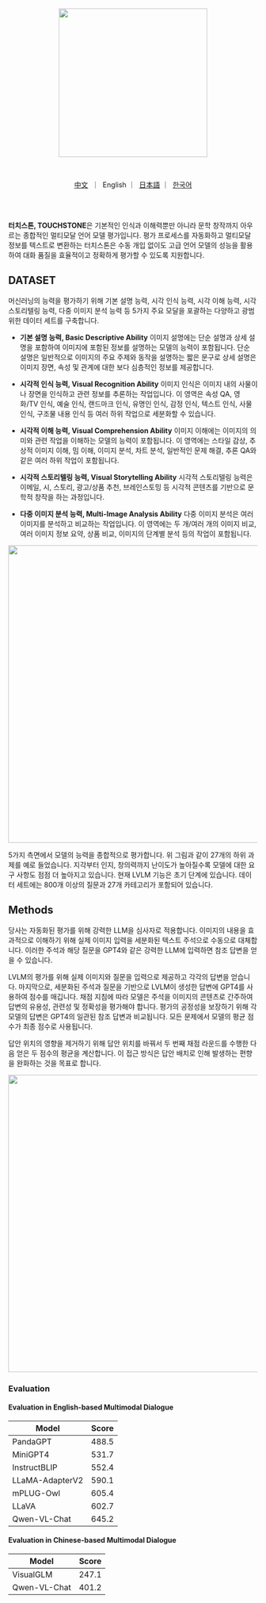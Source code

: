 <br>

<p align="center">
    <img src="../assets/touchstone_logo.png" width="300"/>
<p>
<br>

<p align="center">
        <a href="../touchstone/README_CN.md">中文</a>&nbsp ｜ &nbspEnglish ｜ &nbsp<a href="../touchstone/README_JA.md">日本語</a> ｜ &nbsp<a href="../touchstone/README_KO.md">한국어</a> 
</p>
<br><br>

**터치스톤, TOUCHSTONE**은 기본적인 인식과 이해력뿐만 아니라 문학 창작까지 아우르는 종합적인 멀티모달 언어 모델 평가입니다. 평가 프로세스를 자동화하고 멀티모달 정보를 텍스트로 변환하는 터치스톤은 수동 개입 없이도 고급 언어 모델의 성능을 활용하여 대화 품질을 효율적이고 정확하게 평가할 수 있도록 지원합니다.

## DATASET

머신러닝의 능력을 평가하기 위해 기본 설명 능력, 시각 인식 능력, 시각 이해 능력, 시각 스토리텔링 능력, 다중 이미지 분석 능력 등 5가지 주요 모달을 포괄하는 다양하고 광범위한 데이터 세트를 구축합니다.

- **기본 설명 능력, Basic Descriptive Ability** 이미지 설명에는 단순 설명과 상세 설명을 포함하여 이미지에 포함된 정보를 설명하는 모델의 능력이 포함됩니다. 단순 설명은 일반적으로 이미지의 주요 주제와 동작을 설명하는 짧은 문구로 상세 설명은 이미지 장면, 속성 및 관계에 대한 보다 심층적인 정보를 제공합니다.

- **시각적 인식 능력, Visual Recognition Ability** 이미지 인식은 이미지 내의 사물이나 장면을 인식하고 관련 정보를 추론하는 작업입니다. 이 영역은 속성 QA, 영화/TV 인식, 예술 인식, 랜드마크 인식, 유명인 인식, 감정 인식, 텍스트 인식, 사물 인식, 구조물 내용 인식 등 여러 하위 작업으로 세분화할 수 있습니다. 

- **시각적 이해 능력, Visual Comprehension Ability** 이미지 이해에는 이미지의 의미와 관련 작업을 이해하는 모델의 능력이 포함됩니다. 이 영역에는 스타일 감상, 추상적 이미지 이해, 밈 이해, 이미지 분석, 차트 분석, 일반적인 문제 해결, 추론 QA와 같은 여러 하위 작업이 포함됩니다.

- **시각적 스토리텔링 능력, Visual Storytelling Ability** 시각적 스토리텔링 능력은 이메일, 시, 스토리, 광고/상품 추천, 브레인스토밍 등 시각적 콘텐츠를 기반으로 문학적 창작을 하는 과정입니다. 

- **다중 이미지 분석 능력, Multi-Image Analysis Ability** 다중 이미지 분석은 여러 이미지를 분석하고 비교하는 작업입니다. 이 영역에는 두 개/여러 개의 이미지 비교, 여러 이미지 정보 요약, 상품 비교, 이미지의 단계별 분석 등의 작업이 포함됩니다.



<p align="center">
    <img src="../assets/touchstone_datasets.jpg" width="600"/>
<p>

5가지 측면에서 모델의 능력을 종합적으로 평가합니다. 위 그림과 같이 27개의 하위 과제를 예로 들었습니다. 지각부터 인지, 창의력까지 난이도가 높아질수록 모델에 대한 요구 사항도 점점 더 높아지고 있습니다. 현재 LVLM 기능은 초기 단계에 있습니다. 데이터 세트에는 800개 이상의 질문과 27개 카테고리가 포함되어 있습니다.

## Methods

당사는 자동화된 평가를 위해 강력한 LLM을 심사자로 적용합니다. 이미지의 내용을 효과적으로 이해하기 위해 실제 이미지 입력을 세분화된 텍스트 주석으로 수동으로 대체합니다. 이러한 주석과 해당 질문을 GPT4와 같은 강력한 LLM에 입력하면 참조 답변을 얻을 수 있습니다.

LVLM의 평가를 위해 실제 이미지와 질문을 입력으로 제공하고 각각의 답변을 얻습니다. 마지막으로, 세분화된 주석과 질문을 기반으로 LVLM이 생성한 답변에 GPT4를 사용하여 점수를 매깁니다. 채점 지침에 따라 모델은 주석을 이미지의 콘텐츠로 간주하여 답변의 유용성, 관련성 및 정확성을 평가해야 합니다. 평가의 공정성을 보장하기 위해 각 모델의 답변은 GPT4의 일관된 참조 답변과 비교됩니다. 모든 문제에서 모델의 평균 점수가 최종 점수로 사용됩니다.

답안 위치의 영향을 제거하기 위해 답안 위치를 바꿔서 두 번째 채점 라운드를 수행한 다음 얻은 두 점수의 평균을 계산합니다. 이 접근 방식은 답안 배치로 인해 발생하는 편향을 완화하는 것을 목표로 합니다.

<p align="center">
    <img src="../assets/touchstone_eval.png" width="600"/>
<p>

### Evaluation

#### Evaluation in English-based Multimodal Dialogue

| Model         | Score |
|---------------|-------|
| PandaGPT      | 488.5 |
| MiniGPT4      | 531.7 |
| InstructBLIP  | 552.4 |
| LLaMA-AdapterV2 | 590.1 |
| mPLUG-Owl     | 605.4 |
| LLaVA         | 602.7 |
| Qwen-VL-Chat   | 645.2 |

#### Evaluation in Chinese-based Multimodal Dialogue

| Model         | Score |
|---------------|-------|
| VisualGLM     | 247.1 |
| Qwen-VL-Chat   | 401.2 |

